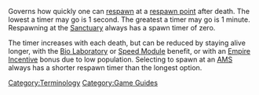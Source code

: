 Governs how quickly one can [respawn](respawn.md "wikilink") at a [respawn
point](spawn_point.md "wikilink") after death. The lowest a timer may go is
1 second. The greatest a timer may go is 1 minute. Respawning at the
[Sanctuary](Sanctuary.md "wikilink") always has a spawn timer of zero.

The timer increases with each death, but can be reduced by staying alive
longer, with the [Bio Laboratory](Bio_Laboratory.md "wikilink") or [Speed
Module](Speed_Module.md "wikilink") benefit, or with an [Empire
Incentive](Empire_Incentives.md "wikilink") bonus due to low population.
Selecting to spawn at an [AMS](AMS.md "wikilink") always has a shorter
respawn timer than the longest option.

[Category:Terminology](Category:Terminology.md "wikilink") [Category:Game
Guides](Category:Game_Guides.md "wikilink")
